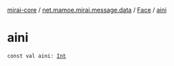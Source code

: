 [mirai-core](../../index.md) / [net.mamoe.mirai.message.data](../index.md) / [Face](index.md) / [aini](./aini.md)

# aini

`const val aini: `[`Int`](https://kotlinlang.org/api/latest/jvm/stdlib/kotlin/-int/index.html)